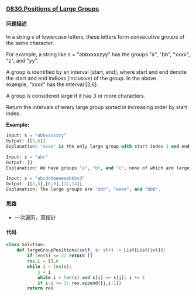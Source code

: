 ### [0830.Positions of Large Groups](https://leetcode-cn.com/problems/positions-of-large-groups/)

#### 问题描述
In a string s of lowercase letters, these letters form consecutive groups of the same character.

For example, a string like s = "abbxxxxzyy" has the groups "a", "bb", "xxxx", "z", and "yy".

A group is identified by an interval [start, end], where start and end denote the start and end indices (inclusive) of the group. In the above example, "xxxx" has the interval [3,6].

A group is considered large if it has 3 or more characters.

Return the intervals of every large group sorted in increasing order by start index.

**Example:**
```python
Input: s = "abbxxxxzzy"
Output: [[3,6]]
Explanation: "xxxx" is the only large group with start index 3 and end index 6.
```
```python
Input: s = "abc"
Output: []
Explanation: We have groups "a", "b", and "c", none of which are large groups.
```
```python
Input: s = "abcdddeeeeaabbbcd"
Output: [[3,5],[6,9],[12,14]]
Explanation: The large groups are "ddd", "eeee", and "bbb".
```

#### 思路
- 一次遍历，双指针

#### 代码
```python
class Solution:
    def largeGroupPositions(self, s: str) -> List[List[int]]:
        if len(s) <= 2: return []
        res,i = [],0
        while i < len(s):
            j = i
            while i < len(s) and s[i] == s[j]: i += 1
            if i-j >= 3: res.append([j,i-1])
        return res

```